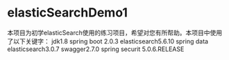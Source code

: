 # elasticSearchDemo1

本项目为初学elasticSearch使用的练习项目，希望对您有所帮助。本项目中使用了以下关键字：
jdk1.8
spring boot 2.0.3
elasticsearch5.6.10
spring data elasticsearch3.0.7
swagger2.7.0
spring securit 5.0.6.RELEASE
